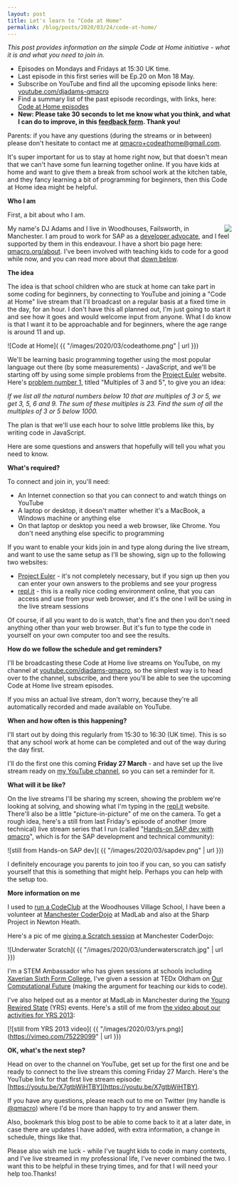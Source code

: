 ```yaml
---
layout: post
title: Let's learn to "Code at Home"
permalink: /blog/posts/2020/03/24/code-at-home/
---
```


_This post provides information on the simple Code at Home initiative - what it is and what you need to join in._

- Episodes on Mondays and Fridays at 15:30 UK time.
- Last episode in this first series will be Ep.20 on Mon 18 May.
- Subscribe on YouTube and find all the upcoming episode links here: [youtube.com/djadams-qmacro](https://youtube.com/djadams-qmacro)
- Find a summary list of the past episode recordings, with links, here: [Code at Home episodes](/blog/posts/2020/04/02/code-at-home-episodes/)
- **New: Please take 30 seconds to let me know what you think, and what I can do to improve, in this <a href="https://docs.google.com/forms/d/e/1FAIpQLSfHWIWRTPb5cCO2TfMIntixT5bUEDw7wd4x8SFKC6q6a4RCbA/viewform">feedback form</a>. Thank you!**

Parents: if you have any questions (during the streams or in between) please don't hesitate to contact me at [qmacro+codeathome@gmail.com](mailto:qmacro+codeathome@gmail.com).

It's super important for us to stay at home right now, but that doesn't mean that we can't have some fun learning together online. If you have kids at home and want to give them a break from school work at the kitchen table, and they fancy learning a bit of programming for beginners, then this Code at Home idea might be helpful.

**Who I am**

First, a bit about who I am.

<image src="https://qmacro.org/images/DJA-head-small.jpg" align="right" />

My name's DJ Adams and I live in Woodhouses, Failsworth, in Manchester. I am proud to work for SAP as a [developer advocate](https://community.sap.com/influencers/?program=devadvocates), and I feel supported by them in this endeavour. I have a short bio page here: [qmacro.org/about](https://qmacro.org/about). I've been involved with teaching kids to code for a good while now, and you can read more about that [down below](#moreinfo).


**The idea**

The idea is that school children who are stuck at home can take part in some coding for beginners, by connecting to YouTube and joining a "Code at Home" live stream that I'll broadcast on a regular basis at a fixed time in the day, for an hour. I don't have this all planned out, I'm just going to start it and see how it goes and would welcome input from anyone. What I do know is that I want it to be approachable and for beginners, where the age range is around 11 and up.

![Code at Home]( {{ "/images/2020/03/codeathome.png" | url }})

We'll be learning basic programming together using the most popular language out there (by some measurements) - JavaScript, and we'll be starting off by using some simple problems from the [Project Euler](https://projecteuler.net/) website. Here's [problem number 1](https://projecteuler.net/problem=1), titled "Multiples of 3 and 5", to give you an idea:

_If we list all the natural numbers below 10 that are multiples of 3 or 5, we get 3, 5, 6 and 9. The sum of these multiples is 23. Find the sum of all the multiples of 3 or 5 below 1000._

The plan is that we'll use each hour to solve little problems like this, by writing code in JavaScript.

Here are some questions and answers that hopefully will tell you what you need to know.


**What's required?**

To connect and join in, you'll need:

- An Internet connection so that you can connect to and watch things on YouTube
- A laptop or desktop, it doesn't matter whether it's a MacBook, a Windows machine or anything else
- On that laptop or desktop you need a web browser, like Chrome. You don't need anything else specific to programming

If you want to enable your kids join in and type along during the live stream, and want to use the same setup as I'll be showing, sign up to the following two websites:

- [Project Euler](https://projecteuler.net) - it's not completely necessary, but if you sign up then you can enter your own answers to the problems and see your progress
- [repl.it](https://repl.it) - this is a really nice coding environment online, that you can access and use from your web browser, and it's the one I will be using in the live stream sessions

Of course, if all you want to do is watch, that's fine and then you don't need anything other than your web browser. But it's fun to type the code in yourself on your own computer too and see the results.

**How do we follow the schedule and get reminders?**

I'll be broadcasting these Code at Home live streams on YouTube, on my channel at [youtube.com/djadams-qmacro](https://youtube.com/djadams-qmacro), so the simplest way is to head over to the channel, subscribe, and there you'll be able to see the upcoming Code at Home live stream episodes.

If you miss an actual live stream, don't worry, because they're all automatically recorded and made available on YouTube.

**When and how often is this happening?**

I'll start out by doing this regularly from 15:30 to 16:30 (UK time). This is so that any school work at home can be completed and out of the way during the day first.

I'll do the first one this coming **Friday 27 March** - and have set up the live stream ready on [my YouTube channel](https://youtube.com/djadams-qmacro), so you can set a reminder for it.

**What will it be like?**

On the live streams I'll be sharing my screen, showing the problem we're looking at solving, and showing what I'm typing in the [repl.it](https://repl.it) website. There'll also be a little "picture-in-picture" of me on the camera. To get a rough idea, here's a still from last Friday's episode of another (more technical) live stream series that I run (called "[Hands-on SAP dev with qmacro](https://bit.ly/handsonsapdev)", which is for the SAP development and technical community):

![still from Hands-on SAP dev]( {{ "/images/2020/03/sapdev.png" | url }})

I definitely encourage you parents to join too if you can, so you can satisfy yourself that this is something that might help. Perhaps you can help with the setup too.

<a name="moreinfo"></a>
**More information on me**

I used to [run a CodeClub](https://qmacro.org/2012/12/05/codeclub-and-becoming-a-stem-ambassador/) at the Woodhouses Village School, I have been a volunteer at [Manchester CoderDojo](https://mcrcoderdojo.org.uk/) at MadLab and also at the Sharp Project in Newton Heath.

Here's a pic of me [giving a Scratch session](https://mcrcoderdojo.org.uk/underwater-scratch/) at Manchester CoderDojo:

![Underwater Scratch]( {{ "/images/2020/03/underwaterscratch.jpg" | url }})

I'm a STEM Ambassador who has given sessions at schools including [Xaverian Sixth Form College](http://www.xaverian.ac.uk/computer-science-with-dj-adams/), I've given a session at TEDx Oldham on [Our Computational Future](https://www.youtube.com/watch?v=-gvOCaExeK0) (making the argument for teaching our kids to code).

I've also helped out as a mentor at MadLab in Manchester during the [Young Rewired State](https://getcodingkids.com/young-rewired-state/) (YRS) events. Here's a still of me from [the video about our activities for YRS 2013](https://vimeo.com/75229099):

[![still from YRS 2013 video]( {{ "/images/2020/03/yrs.png)](https://vimeo.com/75229099" | url }})


**OK, what's the next step?**

Head on over to the channel on YouTube, get set up for the first one and be ready to connect to the live stream this coming Friday 27 March. Here's the YouTube link for that first live stream episode: [https://youtu.be/X7gtbWiHTBY](https://youtu.be/X7gtbWiHTBY).

If you have any questions, please reach out to me on Twitter (my handle is [@qmacro](https://twitter.com/qmacro)) where I'd be more than happy to try and answer them.

Also, bookmark this blog post to be able to come back to it at a later date, in case there are updates I have added, with extra information, a change in schedule, things like that.

Please also wish me luck - while I've taught kids to code in many contexts, and I've live streamed in my professional life, I've never combined the two. I want this to be helpful in these trying times, and for that I will need your help too.Thanks!
